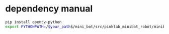 # dependency manual
``` bash
pip install opencv-python
export PYTHONPATH=/$your_path$/mini_bot/src/pinklab_minibot_robot/minibot_indoor/minibot_indoor:$PYTHONPATH
```
